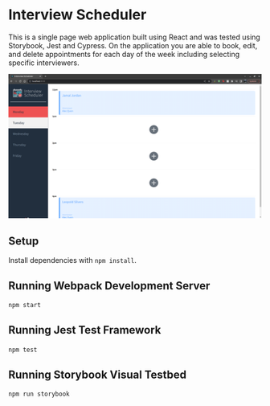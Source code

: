 # Interview Scheduler

This is a single page web application built using React and was tested using Storybook, Jest and Cypress. On the application you are able to book, edit, and delete appointments for each day of the week including selecting specific interviewers.

!["Scheduler Main Page"](https://github.com/apatel924/scheduler/blob/master/docs/scheduler-main-page.png)



## Setup

Install dependencies with `npm install`.

## Running Webpack Development Server

```sh
npm start
```

## Running Jest Test Framework

```sh
npm test
```

## Running Storybook Visual Testbed

```sh
npm run storybook
```
